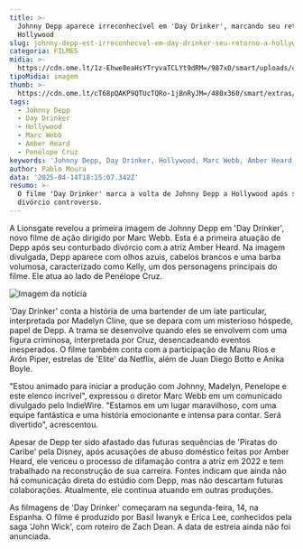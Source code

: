 ```yaml
---
title: >-
  Johnny Depp aparece irreconhecível em 'Day Drinker', marcando seu retorno a
  Hollywood
slug: johnny-depp-est-irreconhecvel-em-day-drinker-seu-retorno-a-hollywood
categoria: FILMES
midia: >-
  https://cdn.ome.lt/1z-Ehwe8eaHsYTryvaTCLYt9dRM=/987x0/smart/uploads/conteudo/fotos/depp_5SeegAW.jpg
tipoMidia: imagem
thumb: >-
  https://cdn.ome.lt/cT68pQAKP9QTUcTQRo-1jBnRyJM=/480x360/smart/extras/conteudos/Captura_de_tela_2025-04-14_140425.png
tags:
  - Johnny Depp
  - Day Drinker
  - Hollywood
  - Marc Webb
  - Amber Heard
  - Penélope Cruz
keywords: 'Johnny Depp, Day Drinker, Hollywood, Marc Webb, Amber Heard, Penélope Cruz'
author: Pablo Moura
data: '2025-04-14T18:15:07.342Z'
resumo: >-
  O filme 'Day Drinker' marca a volta de Johnny Depp a Hollywood após seu
  divórcio controverso.
---
```


A Lionsgate revelou a primeira imagem de Johnny Depp em 'Day Drinker', novo filme de ação dirigido por Marc Webb. Esta é a primeira atuação de Depp após seu conturbado divórcio com a atriz Amber Heard. Na imagem divulgada, Depp aparece com olhos azuis, cabelos brancos e uma barba volumosa, caracterizado como Kelly, um dos personagens principais do filme. Ele atua ao lado de Penélope Cruz.

![Imagem da notícia](https://cdn.ome.lt/ZDMXEao5VSmSAwWdgjWV4jn3HO4=/fit-in/837x500/smart/uploads/conteudo/fotos/day_drinker.jpg)

'Day Drinker' conta a história de uma bartender de um iate particular, interpretada por Madelyn Cline, que se depara com um misterioso hóspede, papel de Depp. A trama se desenvolve quando eles se envolvem com uma figura criminosa, interpretada por Cruz, desencadeando eventos inesperados. O filme também conta com a participação de Manu Ríos e Arón Piper, estrelas de 'Elite' da Netflix, além de Juan Diego Botto e Anika Boyle.

"Estou animado para iniciar a produção com Johnny, Madelyn, Penelope e este elenco incrível", expressou o diretor Marc Webb em um comunicado divulgado pelo IndieWire. "Estamos em um lugar maravilhoso, com uma equipe fantástica e uma história emocionante e intensa para contar. Será divertido", acrescentou.

Apesar de Depp ter sido afastado das futuras sequências de 'Piratas do Caribe' pela Disney, após acusações de abuso doméstico feitas por Amber Heard, ele venceu o processo de difamação contra a atriz em 2022 e tem trabalhado na reconstrução de sua carreira. Fontes indicam que ainda não há comunicação direta do estúdio com Depp, mas não descartam futuras colaborações. Atualmente, ele continua atuando em outras produções.

As filmagens de 'Day Drinker' começaram na segunda-feira, 14, na Espanha. O filme é produzido por Basil Iwanyk e Erica Lee, conhecidos pela saga 'John Wick', com roteiro de Zach Dean. A data de estreia ainda não foi anunciada.
